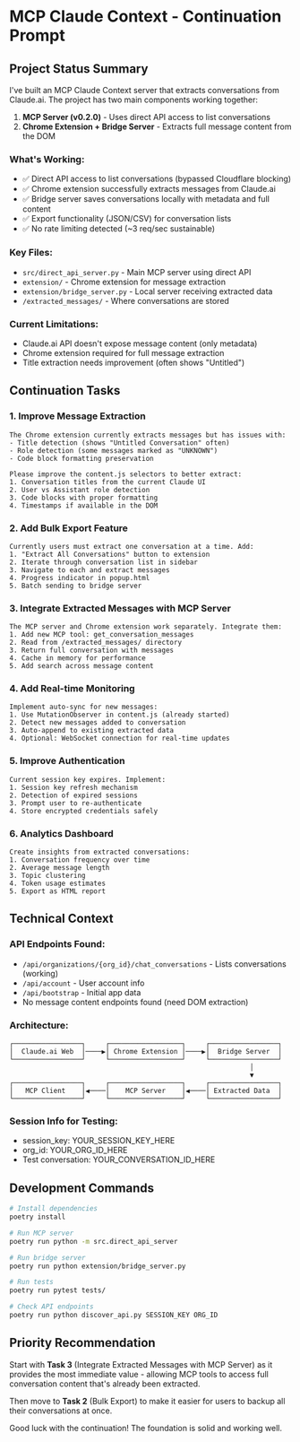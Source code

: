 # MCP Claude Context - Continuation Prompt

## Project Status Summary

I've built an MCP Claude Context server that extracts conversations from Claude.ai. The project has two main components working together:

1. **MCP Server (v0.2.0)** - Uses direct API access to list conversations
2. **Chrome Extension + Bridge Server** - Extracts full message content from the DOM

### What's Working:
- ✅ Direct API access to list conversations (bypassed Cloudflare blocking)
- ✅ Chrome extension successfully extracts messages from Claude.ai
- ✅ Bridge server saves conversations locally with metadata and full content
- ✅ Export functionality (JSON/CSV) for conversation lists
- ✅ No rate limiting detected (~3 req/sec sustainable)

### Key Files:
- `src/direct_api_server.py` - Main MCP server using direct API
- `extension/` - Chrome extension for message extraction
- `extension/bridge_server.py` - Local server receiving extracted data
- `/extracted_messages/` - Where conversations are stored

### Current Limitations:
- Claude.ai API doesn't expose message content (only metadata)
- Chrome extension required for full message extraction
- Title extraction needs improvement (often shows "Untitled")

## Continuation Tasks

### 1. **Improve Message Extraction**
```
The Chrome extension currently extracts messages but has issues with:
- Title detection (shows "Untitled Conversation" often)
- Role detection (some messages marked as "UNKNOWN")
- Code block formatting preservation

Please improve the content.js selectors to better extract:
1. Conversation titles from the current Claude UI
2. User vs Assistant role detection
3. Code blocks with proper formatting
4. Timestamps if available in the DOM
```

### 2. **Add Bulk Export Feature**
```
Currently users must extract one conversation at a time. Add:
1. "Extract All Conversations" button to extension
2. Iterate through conversation list in sidebar
3. Navigate to each and extract messages
4. Progress indicator in popup.html
5. Batch sending to bridge server
```

### 3. **Integrate Extracted Messages with MCP Server**
```
The MCP server and Chrome extension work separately. Integrate them:
1. Add new MCP tool: get_conversation_messages
2. Read from /extracted_messages/ directory
3. Return full conversation with messages
4. Cache in memory for performance
5. Add search across message content
```

### 4. **Add Real-time Monitoring**
```
Implement auto-sync for new messages:
1. Use MutationObserver in content.js (already started)
2. Detect new messages added to conversation
3. Auto-append to existing extracted data
4. Optional: WebSocket connection for real-time updates
```

### 5. **Improve Authentication**
```
Current session key expires. Implement:
1. Session key refresh mechanism
2. Detection of expired sessions
3. Prompt user to re-authenticate
4. Store encrypted credentials safely
```

### 6. **Analytics Dashboard**
```
Create insights from extracted conversations:
1. Conversation frequency over time
2. Average message length
3. Topic clustering
4. Token usage estimates
5. Export as HTML report
```

## Technical Context

### API Endpoints Found:
- `/api/organizations/{org_id}/chat_conversations` - Lists conversations (working)
- `/api/account` - User account info
- `/api/bootstrap` - Initial app data
- No message content endpoints found (need DOM extraction)

### Architecture:
```
┌─────────────────┐     ┌──────────────────┐     ┌─────────────────┐
│  Claude.ai Web  │────▶│ Chrome Extension │────▶│  Bridge Server  │
└─────────────────┘     └──────────────────┘     └─────────────────┘
                                                            │
                                                            ▼
┌─────────────────┐     ┌──────────────────┐     ┌─────────────────┐
│   MCP Client    │◀────│    MCP Server    │◀────│ Extracted Data  │
└─────────────────┘     └──────────────────┘     └─────────────────┘
```

### Session Info for Testing:
- session_key: YOUR_SESSION_KEY_HERE
- org_id: YOUR_ORG_ID_HERE
- Test conversation: YOUR_CONVERSATION_ID_HERE

## Development Commands

```bash
# Install dependencies
poetry install

# Run MCP server
poetry run python -m src.direct_api_server

# Run bridge server
poetry run python extension/bridge_server.py

# Run tests
poetry run pytest tests/

# Check API endpoints
poetry run python discover_api.py SESSION_KEY ORG_ID
```

## Priority Recommendation

Start with **Task 3** (Integrate Extracted Messages with MCP Server) as it provides the most immediate value - allowing MCP tools to access full conversation content that's already been extracted.

Then move to **Task 2** (Bulk Export) to make it easier for users to backup all their conversations at once.

Good luck with the continuation! The foundation is solid and working well.